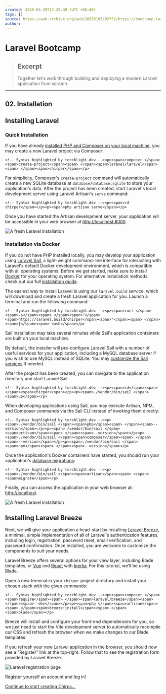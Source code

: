 ```yaml
---
created: 2025-04-29T17:25:39 (UTC +08:00)
tags: []
source: https://web.archive.org/web/20250103202752/https://bootcamp.laravel.com/blade/installation
author: 
---
```


# Laravel Bootcamp

> ## Excerpt
> Together let's walk through building and deploying a modern Laravel application from scratch.

---
## **02.** Installation

## Installing Laravel

### Quick Installation

If you have already [installed PHP and Composer on your local machine](https://web.archive.org/web/20250103202752/https://herd.laravel.com/), you may create a new Laravel project via Composer:

```
<!-- Syntax highlighted by torchlight.dev --><p><span>composer </span><span>create-project</span><span> </span><span>laravel/laravel</span><span> </span><span>chirper</span></p>
```

For simplicity, Composer's `create-project` command will automatically create a new SQLite database at `database/database.sqlite` to store your application's data. After the project has been created, start Laravel's local development server using Laravel Artisan's `serve` command:

```
<!-- Syntax highlighted by torchlight.dev --><p><span>cd chirper</span></p><p><span>php artisan serve</span></p>
```

Once you have started the Artisan development server, your application will be accessible in your web browser at [http://localhost:8000](https://web.archive.org/web/20250103202752/http://localhost:8000/).

![A fresh Laravel installation](Laravel%20Bootcamp/fresh.png)

### Installation via Docker

If you do not have PHP installed locally, you may develop your application using [Laravel Sail](https://web.archive.org/web/20250103202752/https://laravel.com/docs/sail), a light-weight command-line interface for interacting with Laravel's default Docker development environment, which is compatible with all operating systems. Before we get started, make sure to install [Docker](https://web.archive.org/web/20250103202752/https://docs.docker.com/get-docker/) for your operating system. For alternative installation methods, check out our full [installation guide](https://web.archive.org/web/20250103202752/https://laravel.com/docs/installation).

The easiest way to install Laravel is using our `laravel.build` service, which will download and create a fresh Laravel application for you. Launch a terminal and run the following command:

```
<!-- Syntax highlighted by torchlight.dev --><p><span>curl </span><span>-s</span><span> </span><span>"</span><span>https://laravel.build/chirper</span><span>"</span><span> </span><span>|</span><span> bash</span></p>
```

Sail installation may take several minutes while Sail's application containers are built on your local machine.

By default, the installer will pre-configure Laravel Sail with a number of useful services for your application, including a MySQL database server if you wish to use MySQL instead of SQLite. You may [customize the Sail services](https://web.archive.org/web/20250103202752/https://laravel.com/docs/installation#choosing-your-sail-services) if needed.

After the project has been created, you can navigate to the application directory and start Laravel Sail:

```
<!-- Syntax highlighted by torchlight.dev --><p><span>cd</span><span> </span><span>chirper</span></p><p><span>./vendor/bin/sail </span><span>up</span></p>
```

When developing applications using Sail, you may execute Artisan, NPM, and Composer commands via the Sail CLI instead of invoking them directly:

```
<!-- Syntax highlighted by torchlight.dev --><p><span>./vendor/bin/sail </span><span>php</span><span> </span><span>--version</span></p><p><span>./vendor/bin/sail </span><span>artisan</span><span> </span><span>--version</span></p><p><span>./vendor/bin/sail </span><span>composer</span><span> </span><span>--version</span></p><p><span>./vendor/bin/sail </span><span>npm</span><span> </span><span>--version</span></p>
```

Once the application's Docker containers have started, you should run your application's [database migrations](https://web.archive.org/web/20250103202752/https://laravel.com/docs/migrations):

```
<!-- Syntax highlighted by torchlight.dev --><p><span>./vendor/bin/sail </span><span>artisan</span><span> </span><span>migrate</span></p>
```

Finally, you can access the application in your web browser at: [http://localhost](https://web.archive.org/web/20250103202752/http://localhost/).

![A fresh Laravel installation](Laravel%20Bootcamp/fresh.png)

## Installing Laravel Breeze

Next, we will give your application a head-start by installing [Laravel Breeze](https://web.archive.org/web/20250103202752/https://laravel.com/docs/starter-kits#laravel-breeze), a minimal, simple implementation of all of Laravel's authentication features, including login, registration, password reset, email verification, and password confirmation. Once installed, you are welcome to customize the components to suit your needs.

Laravel Breeze offers several options for your view layer, including Blade templates, or [Vue](https://web.archive.org/web/20250103202752/https://vuejs.org/) and [React](https://web.archive.org/web/20250103202752/https://reactjs.org/) with [Inertia](https://web.archive.org/web/20250103202752/https://inertiajs.com/). For this tutorial, we'll be using Blade.

Open a new terminal in your `chirper` project directory and install your chosen stack with the given commands:

```
<!-- Syntax highlighted by torchlight.dev --><p><span>composer </span><span>require</span><span> </span><span>laravel/breeze</span><span> </span><span>--dev</span></p><p><span>php </span><span>artisan</span><span> </span><span>breeze:install</span><span> </span><span>blade</span></p>
```

Breeze will install and configure your front-end dependencies for you, so we just need to start the Vite development server to automatically recompile our CSS and refresh the browser when we make changes to our Blade templates:

If you refresh your new Laravel application in the browser, you should now see a "Register" link at the top-right. Follow that to see the registration form provided by Laravel Breeze.

![Laravel registration page](Laravel%20Bootcamp/register.png)

Register yourself an account and log in!

[Continue to start creating Chirps...](https://web.archive.org/web/20250103202752/https://bootcamp.laravel.com/blade/creating-chirps)
